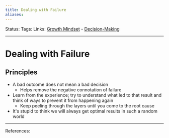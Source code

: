 ```yaml
---
title: Dealing with Failure
aliases:
---
```

Status:
Tags:
Links: [Growth Mindset](out/growth-mindset.md) - [Decision-Making](out/decision-making.md)
___

# Dealing with Failure

## Principles
- A bad outcome does not mean a bad decision
	- Helps remove the negative connotation of failure
- Learn from the experience; try to understand what led to that result and think of ways to prevent it from happening again
	- Keep peeling through the layers until you come to the root cause
- It's stupid to think we will always get optimal results in such a random world
___
References: